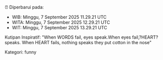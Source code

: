 ⏰ Diperbarui pada:
- WIB: Minggu, 7 September 2025 11.29.21 UTC
- WITA: Minggu, 7 September 2025 12.29.21 UTC
- WIT: Minggu, 7 September 2025 13.29.21 UTC

Kutipan Inspiratif:
"When WORDS fail, eyes speak.When eyes fail,?HEART? speaks. When HEART fails, nothing speaks they put cotton in the nose"


Kategori: funny

